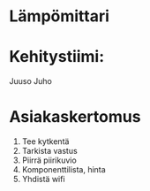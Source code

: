 # Lämpömittari

  # Kehitystiimi:
  Juuso
  Juho
  
  # Asiakaskertomus
  
  1) Tee kytkentä
  2) Tarkista vastus
  3) Piirrä piirikuvio
  4) Komponenttilista, hinta
  5) Yhdistä wifi
